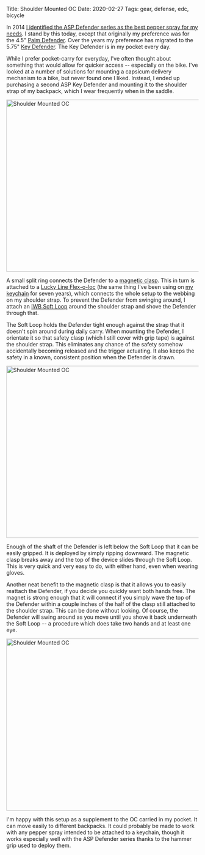 Title: Shoulder Mounted OC
Date: 2020-02-27
Tags: gear, defense, edc, bicycle

In 2014 [I identified the ASP Defender series as the best pepper spray for my needs](/2014/11/oc/). I stand by this today, except that originally my preference was for the 4.5" [Palm Defender](https://www.asp-usa.com/collections/personal-safety/products/palm-compact-defender). Over the years my preference has migrated to the 5.75" [Key Defender](https://www.asp-usa.com/collections/personal-safety/products/key-medium-defender). The Key Defender is in my pocket every day.

While I prefer pocket-carry for everyday, I've often thought about something that would allow for quicker access -- especially on the bike. I've looked at a number of solutions for mounting a capsicum delivery mechanism to a bike, but never found one I liked. Instead, I ended up purchasing a second ASP Key Defender and mounting it to the shoulder strap of my backpack, which I wear frequently when in the saddle.

<a href="https://www.flickr.com/photos/pigmonkey/49594726952/in/dateposted/" title="Shoulder Mounted OC"><img src="https://live.staticflickr.com/65535/49594726952_8f87183a1c_c.jpg" width="800" height="450" alt="Shoulder Mounted OC"></a>

A small split ring connects the Defender to a [magnetic clasp](https://www.amazon.com/Lixada-Magnetic-Release-Fishing-Connector/dp/B0719Q6LZJ/). This in turn is attached to a [Lucky Line Flex-o-loc](https://luckyline.com/products/flex-o-loc/) (the same thing I've been using on [my keychain](/2013/08/keychain/) for seven years), which connects the whole setup to the webbing on my shoulder strap. To prevent the Defender from swinging around, I attach an [IWB Soft Loop](https://www.shopdiyholster.com/iwb-soft-loop-black-sold-individually/) around the shoulder strap and shove the Defender through that.

The Soft Loop holds the Defender tight enough against the strap that it doesn't spin around during daily carry. When mounting the Defender, I orientate it so that safety clasp (which I still cover with grip tape) is against the shoulder strap. This eliminates any chance of the safety somehow accidentally becoming released and the trigger actuating. It also keeps the safety in a known, consistent position when the Defender is drawn.

<a href="https://www.flickr.com/photos/pigmonkey/49594481481/in/dateposted/" title="Shoulder Mounted OC"><img src="https://live.staticflickr.com/65535/49594481481_e35f656e5c_c.jpg" width="800" height="450" alt="Shoulder Mounted OC"></a>

Enough of the shaft of the Defender is left below the Soft Loop that it can be easily gripped. It is deployed by simply ripping downward. The magnetic clasp breaks away and the top of the device slides through the Soft Loop. This is very quick and very easy to do, with either hand, even when wearing gloves.

Another neat benefit to the magnetic clasp is that it allows you to easily reattach the Defender, if you decide you quickly want both hands free. The magnet is strong enough that it will connect if you simply wave the top of the Defender within a couple inches of the half of the clasp still attached to the shoulder strap. This can be done without looking. Of course, the Defender will swing around as you move until you shove it back underneath the Soft Loop -- a procedure which does take two hands and at least one eye.

<a href="https://www.flickr.com/photos/pigmonkey/49594479866/in/dateposted/" title="Shoulder Mounted OC"><img src="https://live.staticflickr.com/65535/49594479866_e7a5055ae3_c.jpg" width="800" height="450" alt="Shoulder Mounted OC"></a>

I'm happy with this setup as a supplement to the OC carried in my pocket. It can move easily to different backpacks. It could probably be made to work with any pepper spray intended to be attached to a keychain, though it works especially well with the ASP Defender series thanks to the hammer grip used to deploy them.
